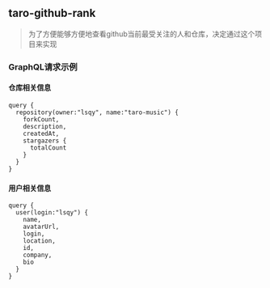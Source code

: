 ## taro-github-rank

> 为了方便能够方便地查看github当前最受关注的人和仓库，决定通过这个项目来实现

### GraphQL请求示例

#### 仓库相关信息

```
query {
  repository(owner:"lsqy", name:"taro-music") {
    forkCount,
    description,
    createdAt,
    stargazers {
      totalCount
    }
  }
}

```

#### 用户相关信息

```
query {
  user(login:"lsqy") {
    name,
    avatarUrl,
    login,
    location,
    id,
    company,
    bio
  }
}

```